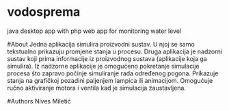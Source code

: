 # vodosprema
java desktop app with php web app for monitoring water level 

#About
Jedna aplikacija simulira proizvodni sustav. U njoj se samo tekstualno prikazuju promjene stanja u procesu. Druga aplikacija je nadzorni sustav koji prima informacije iz proizvodnog sustava (aplikacije koja ga simulira).
Iz nadzorne aplikacije je omogućeno pokretanje simulacije procesa što zapravo počinje simuliranje
rada određenog pogona. Prikazuje stanja na grafičkoj pozadini paljenjem lampica ili animacijom. Omogućuje ručno aktiviranje
motora i ventila kad je simulacija zaustavljena.

#Authors
Nives Miletić
